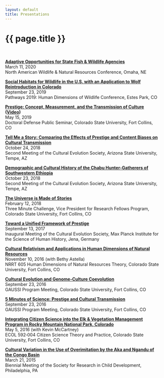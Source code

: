 ```yaml
---
layout: default
title: Presentations
---
```


<h1 class="page-title">{{ page.title }}</h1>

<br>

<strong><a href="https://wildlifemanagement.institute/conference/adaptive-opportunities-state-fish-wildlife-agencies-invite-only" target="_blank">Adaptive Opportunities for State Fish & Wildlife Agencies</a></strong>
<br>March 11, 2020
<br>North American Wildlife & Natural Resources Conference, Omaha, NE

<strong><a href="https://pathways2019.exordo.com/programme/presentation/337" target="_blank">Social Habitats for Wildlife in the U.S. with an Application to Wolf Reintroduction in Colorado</a></strong>
<br>September 23, 2019
<br>Pathways 2019: Human Dimensions of Wildlife Conference, Estes Park, CO

<strong><a href="https://docs.google.com/presentation/d/1v0A65mccly-ln48XBtmsX1bwy24UyIh8lbYycwq5lXU/edit?usp=sharing" target="_blank">Prestige: Concept, Measurement, and the Transmission of Culture</a> (<a href="https://youtu.be/wzCKuocGpR4" target="_blank">Video</a>)</strong>
<br>May 15, 2019
<br>Doctoral Defense Public Seminar, Colorado State University, Fort Collins, CO

<strong><a href="https://docs.google.com/presentation/d/1qairhtd0OvDC2WDiaB9rP2j_nBl1IksoTmjVgHvmdIw/edit?usp=sharing" target="_blank">Tell Me a Story: Comparing the Effects of Prestige and Content Biases on Cultural Transmission</a></strong>
<br>October 24, 2018
<br>Second Meeting of the Cultural Evolution Society, Arizona State University, Tempe, AZ

<strong><a href="https://docs.google.com/presentation/d/1v0It3DyVYsoUA9ll6lO80Yg94gK8MLHOZ-OTZdlfKL4/edit?usp=sharing" target="_blank">Demographic and Cultural History of the Chabu Hunter-Gatherers of Southwestern Ethiopia</a></strong>
<br>October 23, 2018
<br>Second Meeting of the Cultural Evolution Society, Arizona State University, Tempe, AZ

<strong><a href="https://docs.google.com/presentation/d/1WBsvZj8PzXGe2Q5kpK2V679Yw8uEY9aj2gs-50tL-VM/edit?usp=sharing" target="_blank">The Universe is Made of Stories</a></strong>
<br>February 12, 2018
<br>Three Minute Challenge, Vice President for Research Fellows Program, Colorado State University, Fort Collins, CO

<strong><a href="https://docs.google.com/presentation/d/1Kq3VGqkP1h9dWwjdB-vivzjCr1NzHSnbhLcTRrYQdqY/edit?usp=sharing" target="_blank">Toward a Unified Framework of Prestige</a></strong>
<br>September 13, 2017
<br>Inaugural Meeting of the Cultural Evolution Society, Max Planck Institute for the Science of Human History, Jena, Germany

<strong><a href="https://docs.google.com/presentation/d/1NOtSsd4jfI1cCleJEYSE18n9hil1qMp7AJGGcdIyh9k/edit?usp=sharing" target="_blank">Cultural Relativism and Applications in Human Dimensions of Natural Resources</a></strong>
<br>November 10, 2016 (with Bethy Astella)
<br>NRRT 605 Human Dimensions of Natural Resources Theory, Colorado State University, Fort Collins, CO

<strong><a href="https://docs.google.com/presentation/d/1WY3gFokUTLfSRnTDpBXnf7O50tINZRxvpFkBBuPMevY/edit?usp=sharing" target="_blank">Cultural Evolution and Genome-Culture Coevolution</a></strong>
<br>September 23, 2016
<br>GAUSSI Program Meeting, Colorado State University, Fort Collins, CO

<strong><a href="https://docs.google.com/presentation/d/1T65LvY2jw-6yh8Vg_7hHUfEtrS9qMcoYfrJ2QjiKWVc/edit?usp=sharing" target="_blank">5 Minutes of Science: Prestige and Cultural Transmission</a></strong>
<br>September 23, 2016
<br>GAUSSI Program Meeting, Colorado State University, Fort Collins, CO

<strong><a href="https://docs.google.com/presentation/d/1yauryGnCqGk_wpeS_TClq881DMke6c7_QVjVkV6YGsA/edit?usp=sharing" target="_blank">Integrating Citizen Science into the Elk & Vegetation Management Program in Rocky Mountain National Park, Colorado</a></strong>
<br>May 5, 2016 (with Kevin McCartney)
<br>ECOL 592‐004 Citizen Science Theory and Practice, Colorado State University, Fort Collins, CO

<strong><a href="https://docs.google.com/presentation/d/1A7CV5AjGx3mVIrKCNRUK8FGzpmMdOxWARs-HrcZ7ksc/edit?usp=sharing" target="_blank">Cultural Variation in the Use of Overimitation by the Aka and Ngandu of the Congo Basin</a></strong>
<br>March 21, 2015
<br>Biennial Meeting of the Society for Research in Child Development, Philadelphia, PA
